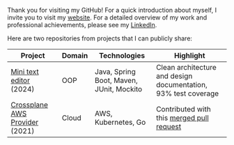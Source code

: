 Thank you for visiting my GitHub! For a quick introduction about myself, I invite you to visit my [website](https://www.bjpw.me/). For a detailed overview of my work and professional achievements, please see my [LinkedIn](https://www.linkedin.com/in/wolffbe/).

Here are two repositories from projects that I can publicly share:

| Project | Domain   | Technologies | Highlight |
|---------|----------|--------------|-----------|
| [Mini text editor](https://github.com/wolffbe/minitexteditor) (2024) | OOP      | Java, Spring Boot, Maven, JUnit, Mockito | Clean architecture and design documentation, 93% test coverage |
| [Crossplane AWS Provider](https://github.com/crossplane-contrib/provider-aws) (2021) | Cloud    | AWS, Kubernetes, Go | Contributed with this [merged pull request](https://github.com/crossplane-contrib/provider-aws/pull/469) |
